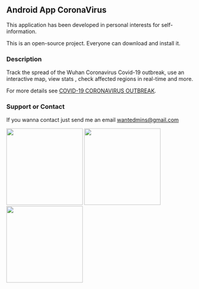 ## Android App CoronaVirus

This application has been developed in personal interests for self-information.

This is an open-source project. Everyone can download and install it.

### Description

Track the spread of the Wuhan Coronavirus Covid-19 outbreak, use an interactive map, view stats , check affected regions in real-time and more.

For more details see [COVID-19 CORONAVIRUS OUTBREAK](https://www.worldometers.info/coronavirus/).

### Support or Contact

If you wanna contact just send me an email wantedmins@gmail.com

<img src="https://i.imgur.com/z699Cym.jpg" width="200">
<img src="https://i.imgur.com/pUyNVLx.jpg" width="200">
<img src="https://i.imgur.com/HU6MhcV.jpg" width="200">


